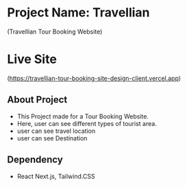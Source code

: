 # Project Name: Travellian
 (Travellian Tour Booking Website)

# Live Site 
(https://travellian-tour-booking-site-design-client.vercel.app)

## About Project

- This Project made for a Tour Booking Website.
- Here, user can see different types of tourist area.
- user can see travel location
- user can see Destination

## Dependency

- React Next.js, Tailwind.CSS